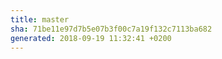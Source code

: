 ```yaml
---
title: master
sha: 71be11e97d7b5e07b3f00c7a19f132c7113ba682
generated: 2018-09-19 11:32:41 +0200
---
```

